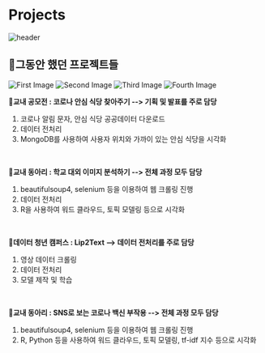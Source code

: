 # Projects
![header](https://capsule-render.vercel.app/api?type=waving&color=B366FF&height=300&section=header&text=MoonYoung%20Song&fontSize=55&fontColor=ECE3FF)
<strong><h2>🚩그동안 했던 프로젝트들</h2></strong>

![First Image](https://img.shields.io/badge/Python-3766AB?style=flat-square&logo=Python&logoColor=white) ![Second Image](https://img.shields.io/badge/RStudio-75AADB?style=flat-square&logo=RStudio&logoColor=white) ![Third Image](https://img.shields.io/badge/MySQL-4479A1?style=flat-square&logo=MySQL&logoColor=white) ![Fourth Image](https://img.shields.io/badge/MongoDB-47A248?style=flat-square&logo=MySQL&logoColor=white)

🔸<strong>교내 공모전 : 코로나 안심 식당 찾아주기 --> 기획 및 발표를 주로 담당</strong>
1. 코로나 알림 문자, 안심 식당 공공데이터 다운로드
2. 데이터 전처리
3. MongoDB를 사용하여 사용자 위치와 가까이 있는 안심 식당을 시각화    
</br>

🔸<strong>교내 동아리 : 학교 대외 이미지 분석하기 --> 전체 과정 모두 담당</strong>
1. beautifulsoup4, selenium 등을 이용하여 웹 크롤링 진행
2. 데이터 전처리 
3. R을 사용하여 워드 클라우드, 토픽 모델링 등으로 시각화    
</br>

🔸<strong>데이터 청년 캠퍼스 : Lip2Text --> 데이터 전처리를 주로 담당</strong>
1. 영상 데이터 크롤링
2. 데이터 전처리
3. 모델 제작 및 학습    
</br>

🔸<strong>교내 동아리 : SNS로 보는 코로나 백신 부작용 --> 전체 과정 모두 담당</strong>
1. beautifulsoup4, selenium 등을 이용하여 웹 크롤링 진행
2. R, Python 등을 사용하여 워드 클라우드, 토픽 모델링, tf-idf 지수 등으로 시각화    
</br>
